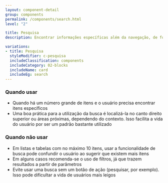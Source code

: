 ```yaml
---
layout: component-detail
group: components
permalink: /components/search.html
level: "2"

title: Pesquisa
description: Encontrar informações específicas além da navegação, de forma mais rápida e prática

variations:
- title: Pesquisa
  styleModifier: c-pesquisa
  includeClassification: components
  includeCategory: 02-blocks
  includeName: card
  includeEg: search
---
```


### Quando usar
- Quando há um número grande de itens e o usuário precisa encontrar itens específicos
- Uma boa prática para a utilização da busca é localizá-la no canto direito superior ou áreas próximas, dependendo do contexto. Isso facilita a vida do usuário por ser um padrão bastante utilizado

### Quando não usar
- Em listas e tabelas com no máximo 10 itens, usar a funcionalidade de busca pode confundir o usuário ao sugerir que existem mais itens
- Em alguns casos recomenda-se o uso de filtros, já que trazem resultados a partir de parâmetros
- Evite usar uma busca sem um botão de ação (pesquisar, por exemplo). Isso pode dificultar a vida de usuários mais leigos
